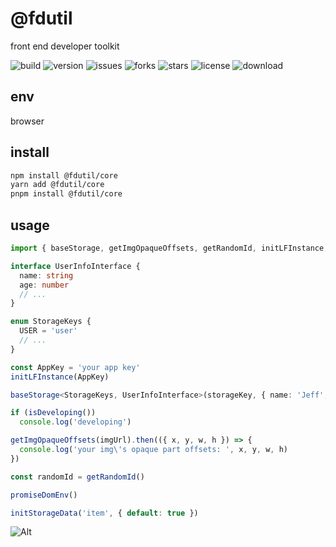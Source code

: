 # @fdutil

front end developer toolkit

![build](https://img.shields.io/github/workflow/status/luvletterldl/fdutil/Release)
![version](https://img.shields.io/npm/v/@fdutil/core)
![issues](https://img.shields.io/github/issues/luvletterldl/fdutil)
![forks](https://img.shields.io/github/forks/luvletterldl/fdutil)
![stars](https://img.shields.io/github/stars/luvletterldl/fdutil)
![license](https://img.shields.io/github/license/luvletterldl/fdutil)
![download](https://img.shields.io/npm/dm/@fdutil/core)

## env
browser

## install
```bash
npm install @fdutil/core
yarn add @fdutil/core
pnpm install @fdutil/core
```

## usage
```ts
import { baseStorage, getImgOpaqueOffsets, getRandomId, initLFInstance, initStorageData, isDeveloping, isEmptyObject, promiseDomEnv } from '@fdutil/core'

interface UserInfoInterface {
  name: string
  age: number
  // ...
}

enum StorageKeys {
  USER = 'user'
  // ...
}

const AppKey = 'your app key'
initLFInstance(AppKey)

baseStorage<StorageKeys, UserInfoInterface>(storageKey, { name: 'Jeff', age: 18 })

if (isDeveloping())
  console.log('developing')

getImgOpaqueOffsets(imgUrl).then(({ x, y, w, h }) => {
  console.log('your img\'s opaque part offsets: ', x, y, w, h)
})

const randomId = getRandomId()

promiseDomEnv()

initStorageData('item', { default: true })
```

![Alt](https://repobeats.axiom.co/api/embed/4f934f1940ce17efbd27a43b39be583e8d8d45fd.svg "Repobeats analytics image")
